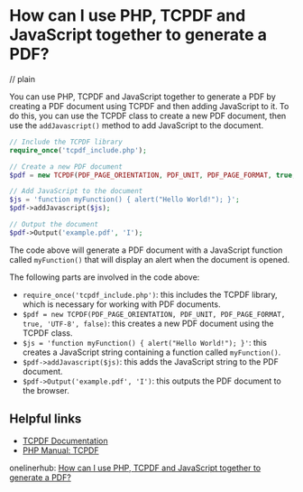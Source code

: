 # How can I use PHP, TCPDF and JavaScript together to generate a PDF?
// plain

You can use PHP, TCPDF and JavaScript together to generate a PDF by creating a PDF document using TCPDF and then adding JavaScript to it. To do this, you can use the TCPDF class to create a new PDF document, then use the `addJavascript()` method to add JavaScript to the document.

```php
// Include the TCPDF library
require_once('tcpdf_include.php');

// Create a new PDF document
$pdf = new TCPDF(PDF_PAGE_ORIENTATION, PDF_UNIT, PDF_PAGE_FORMAT, true, 'UTF-8', false);

// Add JavaScript to the document
$js = 'function myFunction() { alert("Hello World!"); }';
$pdf->addJavascript($js);

// Output the document
$pdf->Output('example.pdf', 'I');
```

The code above will generate a PDF document with a JavaScript function called `myFunction()` that will display an alert when the document is opened.

The following parts are involved in the code above:

- `require_once('tcpdf_include.php')`: this includes the TCPDF library, which is necessary for working with PDF documents.
- `$pdf = new TCPDF(PDF_PAGE_ORIENTATION, PDF_UNIT, PDF_PAGE_FORMAT, true, 'UTF-8', false)`: this creates a new PDF document using the TCPDF class.
- `$js = 'function myFunction() { alert("Hello World!"); }'`: this creates a JavaScript string containing a function called `myFunction()`.
- `$pdf->addJavascript($js)`: this adds the JavaScript string to the PDF document.
- `$pdf->Output('example.pdf', 'I')`: this outputs the PDF document to the browser.

## Helpful links

- [TCPDF Documentation](https://tcpdf.org/docs.php)
- [PHP Manual: TCPDF](https://www.php.net/manual/en/book.tcpdf.php)

onelinerhub: [How can I use PHP, TCPDF and JavaScript together to generate a PDF?](https://onelinerhub.com/php-tcpdf/how-can-i-use-php--tcpdf-and-javascript-together-to-generate-a-pdf)